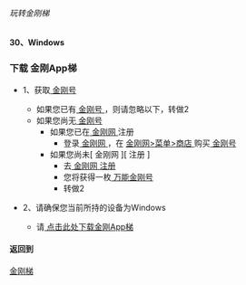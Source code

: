 ###### 玩转金刚梯
#### 30、Windows
### 下载 金刚App梯

- 1、获取[ 金刚号 ]()
  - 如果您已有[ 金刚号 ]()，则请忽略以下，转做2
  - 如果您尚无[ 金刚号 ]()
    - 如果您已在[ 金刚网 ]()注册
      - 登录[ 金刚网 ]()，在 [ 金刚网>菜单>商店 ]() 购买[ 金刚号 ]()
    - 如果您尚未[ 金刚网 ][ 注册 ]
      - 去[ 金刚网 ]()[ 注册 ]()
      - 您将获得一枚[ 万能金刚号 ]()
      - 转做2

- 2、请确保您当前所持的设备为Windows
  - 请[ 点击此处下载金刚App梯 ](https://github.com/SoftEtherVPN/SoftEtherVPN_Stable/releases/download/v4.28-9669-beta/softether-vpnclient-v4.28-9669-beta-2018.09.11-windows-x86_x64-intel.exe)


#### 返回到
[金刚梯](https://github.com/a2zitpro/web/blob/master/LadderFree/A.md)
